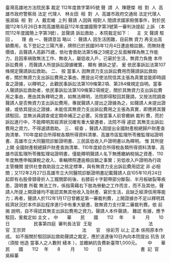臺灣高雄地方法院民事
裁定
112年度救字第95號
聲  請  人  陳聰傑  
相  對  人  高雄市政府警察局
法定
代理人
  林炎田  
相  對  人  高雄市政府交通局
法定代理人
  張淑娟  
相  對  人  戴宏維  
上列
聲請
人因與
相對人
間請求國家賠償事件，對於民國112年5月26日本院高雄簡易庭112年度雄國簡字第3號第一審判決提起
上訴
（本院112年度國簡上字第3號），並聲請
訴訟救助
，本院裁定如下：
    主  文
聲請
駁回
。
    理  由
一、聲請意旨
略以
：
聲請人
因生活困難，目前無
資力
再支出高額費用，名下登記之三陽汽車，牌照已於民國95年12月4日遭逾檢註銷，而無財產價值，且聲請人高齡75歲，依社會救助法第5條之3規定之反面解釋為無工作能力，且因車禍致無法工作、無收入，屬低收入戶，已窘於生活，無資力負擔
本件
訴訟費用
，而聲請人所提訴訟證據確實，
顯有
勝訴之望，
爰
依民事訴訟法第107條規定聲請訴訟救助。
二、
按
當事人
因無資力支出訴訟費用而聲請訴訟救助者，關於無資力支出訴訟費用之事由，應提出可使法院信其主張為真實並能即時調查之證據，以釋明之，此觀民事訴訟法第109條第2項、第284條規定自明。當事人聲請訴訟救助者，依民事訴訟法第109條第2項規定，關於其無資力支出訴訟費用之事由，應由其負釋明之責，如無法釋明，法院即得駁回其聲請。又按法院調查聲請人是否無資力支出訴訟費用，專就聲請人提出之證據為之，如聲請人未提出證據，或依其提出之證據，未能信其無資力支出訴訟費用之主張為真實，即應將其聲請駁回，並無派員調查或定期命補正之必要。另按當事人前曾繳納
裁判
費，而於訴訟進行中，不能釋明其經濟狀況確有重大變遷者，法院不得
遽認
其無支出訴訟費用之資力，不得遽請救助。
三、
經查
，聲請人固提出全國財產稅總歸戶財產查詢清單、110年度綜合所得稅各類所得資料清單、高雄市區監理所苓雅監理站證明書、高雄市立大同醫院診斷證明書、三民區低收入戶證明書以為釋明。
惟
其所提
上開
全國財產稅總歸戶財產查詢清單、110年度綜合所得稅各類所得資料清單、高雄市區監理所苓雅監理站證明書，僅能釋明聲請人名下無應繳納稅捐之資產、110年度無應申報課稅之收入、車輛牌照遭逾檢註銷之事實；另低收入戶證明為行政
主管機關
提供社會救助設立之核定標準，與有無資力支出訴訟費用認定
非
必相關；又112年2月27日高雄市立大同醫院診斷證明書記載聲請人自105年10月24日起即有右股骨頸骨折人工髖關節術後、右膝前十字韌帶部分斷裂、半月板破裂等疾患，證明書
所載
無法工作，係指需藉右下肢為勞動之工作而言，而不及其他，聲請人所提上開證據均不能認其無其他收入及財產、窘於生活，且缺乏經濟信用等能力；再者，聲請人於112年1月17日曾繳足第一審裁判費，上開證據亦不足以釋明其經濟狀況於本件訴訟程序進行中有重大變遷，致無資力支付第二審裁判費。依
前揭
說明，自不得認其無支出訴訟費用之資力。聲請人本件聲請，
難認
有據，應予駁回，爰裁定如
主文
。
中　　華　　民　　國　　112 　年　　8 　　月　　10　　日
                  民事第四庭  審判長法官  王琁
　　　　　　　　　            法      官  王宗羿
　　　　　　　　　            法　    官　
徐彩芳
以上
正本
係照原本作成。
如不服關於駁回訴訟救助聲請之裁定，應於送達後10日內向本院提出
抗告
狀（須按
他造
當事人之人數附
繕本
），並繳納抗告費新臺幣1,000元。　　
中　　華　　民　　國　　112 　年　　8 　　月　　10　　日
                              書  記  官  吳綵蓁
